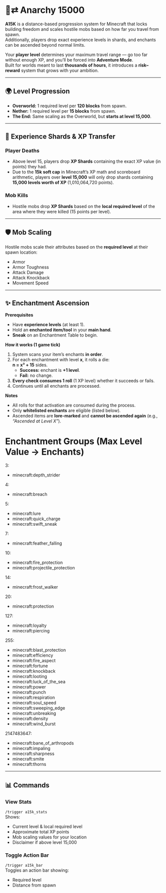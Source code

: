 # 🧪⇄ Anarchy 15000
**A15K** is a distance-based progression system for Minecraft that locks building freedom and scales hostile mobs based on how far you travel from spawn.  
Additionally, players drop exact experience levels in shards, and enchants can be ascended beyond normal limits.

Your **player level** determines your maximum travel range — go too far without enough XP, and you’ll be forced into **Adventure Mode**.  
Built for worlds meant to last **thousands of hours**, it introduces a **risk–reward** system that grows with your ambition.

---

## 🌍 Level Progression
- **Overworld:** 1 required level per **120 blocks** from spawn.  
- **Nether:** 1 required level per **15 blocks** from spawn.  
- **The End:** Same scaling as the Overworld, but **starts at level 15,000**.

---

## 💎 Experience Shards & XP Transfer

### **Player Deaths**
- Above level 15, players drop **XP Shards** containing the exact XP value (in points) they had.  
- Due to the **15k soft cap** in Minecraft’s XP math and scoreboard arithmetic, players over **level 15,000** will only drop shards containing **15,000 levels worth of XP** (1,010,064,720 points).

### **Mob Kills**
- Hostile mobs drop **XP Shards** based on the **local required level** of the area where they were killed (15 points per level).

---

## 🛡️ Mob Scaling
Hostile mobs scale their attributes based on the **required level** at their spawn location:

- Armor  
- Armor Toughness  
- Attack Damage  
- Attack Knockback  
- Movement Speed  

---
## ✨ Enchantment Ascension

**Prerequisites**
- Have **experience levels** (at least 1).  
- Hold an **enchanted item/tool** in your **main hand**.  
- **Sneak** on an Enchantment Table to begin.

**How it works (1 game tick)**
1. System scans your item’s enchants **in order**.
2. For each enchantment with level **x**, it rolls a die:  
   **n = x³ + 15** sides.  
   - **Success:** enchant is **+1 level**.  
   - **Fail:** no change.  
3. **Every check consumes 1 roll** (1 XP level) whether it succeeds or fails.  
4. Continues until all enchants are processed.

**Notes**
- All rolls for that activation are consumed during the process.  
- Only **whitelisted enchants** are eligible (listed below).  
- Ascended items are **lore-marked** and **cannot be ascended again** (e.g., *“Ascended at Level X”*).

# Enchantment Groups (Max Level Value → Enchants)

3:
  - minecraft:depth_strider

4:
  - minecraft:breach

5:
  - minecraft:lure
  - minecraft:quick_charge
  - minecraft:swift_sneak

7:
  - minecraft:feather_falling

10:
  - minecraft:fire_protection
  - minecraft:projectile_protection

14:
  - minecraft:frost_walker

20:
  - minecraft:protection

127:
  - minecraft:loyalty
  - minecraft:piercing

255:
  - minecraft:blast_protection
  - minecraft:efficiency
  - minecraft:fire_aspect
  - minecraft:fortune
  - minecraft:knockback
  - minecraft:looting
  - minecraft:luck_of_the_sea
  - minecraft:power
  - minecraft:punch
  - minecraft:respiration
  - minecraft:soul_speed
  - minecraft:sweeping_edge
  - minecraft:unbreaking
  - minecraft:density
  - minecraft:wind_burst

2147483647:
  - minecraft:bane_of_arthropods
  - minecraft:impaling
  - minecraft:sharpness
  - minecraft:smite
  - minecraft:thorns

---
## 📊 Commands

### **View Stats**  
`/trigger a15k_stats`  
Shows:
- Current level & local required level  
- Approximate total XP points  
- Mob scaling values for your location  
- Disclaimer if above level 15,000  

### **Toggle Action Bar**  
`/trigger a15k_bar`  
Toggles an action bar showing:
- Required level  
- Distance from spawn  
